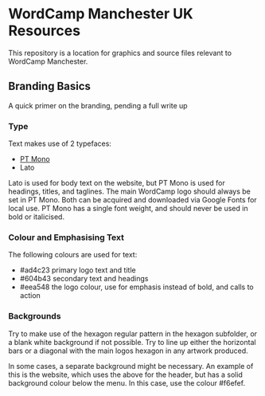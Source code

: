# WordCamp Manchester UK Resources

This repository is a location for graphics and source files relevant to WordCamp Manchester.

## Branding Basics

A quick primer on the branding, pending a full write up

### Type

Text makes use of 2 typefaces:

 - [PT Mono](https://fonts.google.com/specimen/PT+Mono?selection.family=PT+Mono)
 - Lato

Lato is used for body text on the website, but PT Mono is used for headings, titles, and taglines. The main WordCamp logo should always be set in PT Mono. Both can be acquired and downloaded via Google Fonts for local use. PT Mono has a single font weight, and should never be used in bold or italicised.

### Colour and Emphasising Text

The following colours are used for text:

 - #ad4c23 primary logo text and title
 - #604b43 secondary text and headings
 - #eea548 the logo colour, use for emphasis instead of bold, and calls to action
 
### Backgrounds

Try to make use of the hexagon regular pattern in the hexagon subfolder, or a blank white background if not possible. Try to line up either the horizontal bars or a diagonal with the main logos hexagon in any artwork produced.

In some cases, a separate background might be necessary. An example of this is the website, which uses the above for the header, but has a solid background colour below the menu. In this case, use the colour #f6efef.
